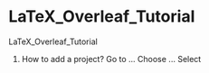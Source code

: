 # LaTeX_Overleaf_Tutorial
LaTeX_Overleaf_Tutorial

1. How to add a project?
   Go to ...
   Choose ...
   Select
